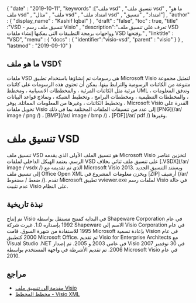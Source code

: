 {
  "date" : "2019-10-11",
  "keywords" :["ملف vsd" , "تنسيق ملف vsd" , "ما هو ملف vsd" , "ملف" , "مثال vsd" , "امتداد ملف vsd" , "امتداد" , "تنسيق"] ,
  "author" : {
    "display_name" : "Kashif Iqbal"
} ,
  "draft" : "false",
  "toc" : true,
  "title" :"VSD - تنسيق ملف رسم Visio" ,
  "description":"تعرف على تنسيق ملف VSD وواجهات برمجة التطبيقات التي يمكنها إنشاء ملفات VSD وفتحها." ,
  "linktitle" : "VSD",
  "menu" : {
    "docs" : {
	  "identifier":"visio-vsd",
      "parent" : "visio"
}
} ,
  "lastmod" : "2019-09-10"
}

## ما هو ملف VSD؟

ملفات VSD هي رسومات تم إنشاؤها باستخدام تطبيق Microsoft Visio لتمثيل مجموعة متنوعة من الكائنات الرسومية والترابط بينها. يمكن أن تحتوي هذه الرسومات على كائنات مرئية مثل الكائنات المرئية ، والمخططات الانسيابية ، ومخطط UML ، وتدفق المعلومات ، والمخططات التنظيمية ، ومخططات البرامج ، وتخطيط الشبكة ، ونماذج قواعد البيانات ، وتخطيط الكائنات ، وغيرها من المعلومات المماثلة. يوفر Microsoft Visio القدرة على تحويل ملفات Visio إلى عدد من تنسيقات الملفات المختلفة بما في ذلك [PNG](/ar/ image / png /) ، [BMP](/ar/ image / bmp /) ، [PDF](/ar/ pdf /) وغيرها.

# تنسيق ملف VSD #

تنسيق ملف VSD هو تنسيق الملف الأولي الذي يقدمه Microsoft Visio لتخزين عناصر الرسم. يعتمد الهيكل الداخلي لملفات VSD على تنسيق ملف ثنائي بخلاف [.VSDX](/ar/ image / vsdx /) الذي تم تقديمه مع Microsoft Visio 2013. ويستند التنسيق الجديد إلى تنسيق ملف Office Open XML ويخزن معلومات المشروع في [ZIP] أرشيف (/ar/ ضغط / مضغوط /). تقدم Microsoft تطبيق vviewer.exe لملفات رسم Visio في حالة عدم تثبيت Visio على النظام.

## نبذة تاريخية ##

تم إنتاج Visio في البداية كمنتج مستقل بواسطة Shapeware Corporation في عام 1992 بإصداره 1.0. غيرت شركة Shapeware الاسم إلى Visio Corporation في عام 1995 للاستفادة من شهرة السوق. قامت Microsoft بإعادة تسمية Vision في عام 2000 كتطبيق Microsoft Office. تم تقديم Visio for Enterprise Architects مع Visual Studio .NET في عامي 2003 و 2005. تم إصدار Visio 2007 في 30 نوفمبر 2006. تم تقديم الأشرطة في واجهة المستخدم بواسطة Microsoft Visio في عام 2010.

## مراجع ##

* [مقدمة إلى تنسيق ملف Visio](https://docs.microsoft.com/en-us/office/client-developer/visio/introduction-to-the-visio-file-formatvsdx)
* [مخطط المخطط - Visio XML](https://docs.microsoft.com/en-us/office/client-developer/visio/schema-mapvisio-xml)

